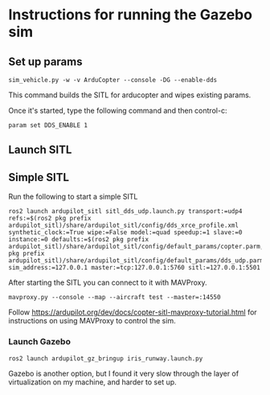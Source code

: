 # Instructions for running the Gazebo sim

## Set up params
```
sim_vehicle.py -w -v ArduCopter --console -DG --enable-dds
```
This command builds the SITL for arducopter and wipes existing params.

Once it's started, type the following command and then control-c:
```
param set DDS_ENABLE 1
```

## Launch SITL

## Simple SITL

Run the following to start a simple SITL

```
ros2 launch ardupilot_sitl sitl_dds_udp.launch.py transport:=udp4 refs:=$(ros2 pkg prefix ardupilot_sitl)/share/ardupilot_sitl/config/dds_xrce_profile.xml synthetic_clock:=True wipe:=False model:=quad speedup:=1 slave:=0 instance:=0 defaults:=$(ros2 pkg prefix ardupilot_sitl)/share/ardupilot_sitl/config/default_params/copter.parm,$(ros2 pkg prefix ardupilot_sitl)/share/ardupilot_sitl/config/default_params/dds_udp.parm sim_address:=127.0.0.1 master:=tcp:127.0.0.1:5760 sitl:=127.0.0.1:5501
```

After starting the SITL you can connect to it with MAVProxy.

```
mavproxy.py --console --map --aircraft test --master=:14550
```

Follow https://ardupilot.org/dev/docs/copter-sitl-mavproxy-tutorial.html for instructions on using MAVProxy to control the sim.


### Launch Gazebo
```
ros2 launch ardupilot_gz_bringup iris_runway.launch.py
```
Gazebo is another option, but I found it very slow through the layer of virtualization on my machine, and harder to set up. 


